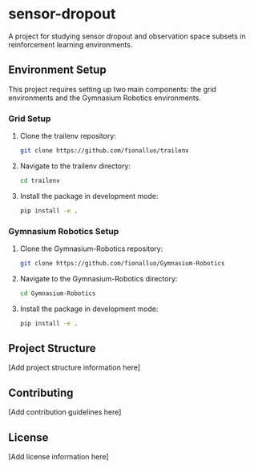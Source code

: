 # sensor-dropout

A project for studying sensor dropout and observation space subsets in reinforcement learning environments.

## Environment Setup

This project requires setting up two main components: the grid environments and the Gymnasium Robotics environments.

### Grid Setup

1. Clone the trailenv repository:
   ```bash
   git clone https://github.com/fionalluo/trailenv
   ```

2. Navigate to the trailenv directory:
   ```bash
   cd trailenv
   ```

3. Install the package in development mode:
   ```bash
   pip install -e .
   ```

### Gymnasium Robotics Setup

1. Clone the Gymnasium-Robotics repository:
   ```bash
   git clone https://github.com/fionalluo/Gymnasium-Robotics
   ```

2. Navigate to the Gymnasium-Robotics directory:
   ```bash
   cd Gymnasium-Robotics
   ```

3. Install the package in development mode:
   ```bash
   pip install -e .
   ```

## Project Structure

[Add project structure information here]

## Contributing

[Add contribution guidelines here]

## License

[Add license information here]

